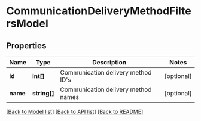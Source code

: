# CommunicationDeliveryMethodFiltersModel

## Properties
Name | Type | Description | Notes
------------ | ------------- | ------------- | -------------
**id** | **int[]** | Communication delivery method ID&#39;s | [optional] 
**name** | **string[]** | Communication delivery method names | [optional] 

[[Back to Model list]](../README.md#documentation-for-models) [[Back to API list]](../README.md#documentation-for-api-endpoints) [[Back to README]](../README.md)


